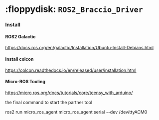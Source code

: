 :floppydisk: `ROS2_Braccio_Driver`
==================================


### Install
#### ROS2 Galactic
https://docs.ros.org/en/galactic/Installation/Ubuntu-Install-Debians.html
#### Install colcon
https://colcon.readthedocs.io/en/released/user/installation.html
#### Micro-ROS Tooling
https://micro.ros.org/docs/tutorials/core/teensy_with_arduino/


the final command to start the partner tool

ros2 run micro_ros_agent micro_ros_agent serial --dev /dev/ttyACM0

